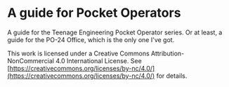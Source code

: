 # A guide for Pocket Operators

A guide for the Teenage Engineering Pocket Operator series.
Or at least, a guide for the PO-24 Office, which is the only
one I've got.

This work is licensed under a Creative Commons Attribution-NonCommercial 4.0 International License.
See [https://creativecommons.org/licenses/by-nc/4.0/](https://creativecommons.org/licenses/by-nc/4.0/) for details.
